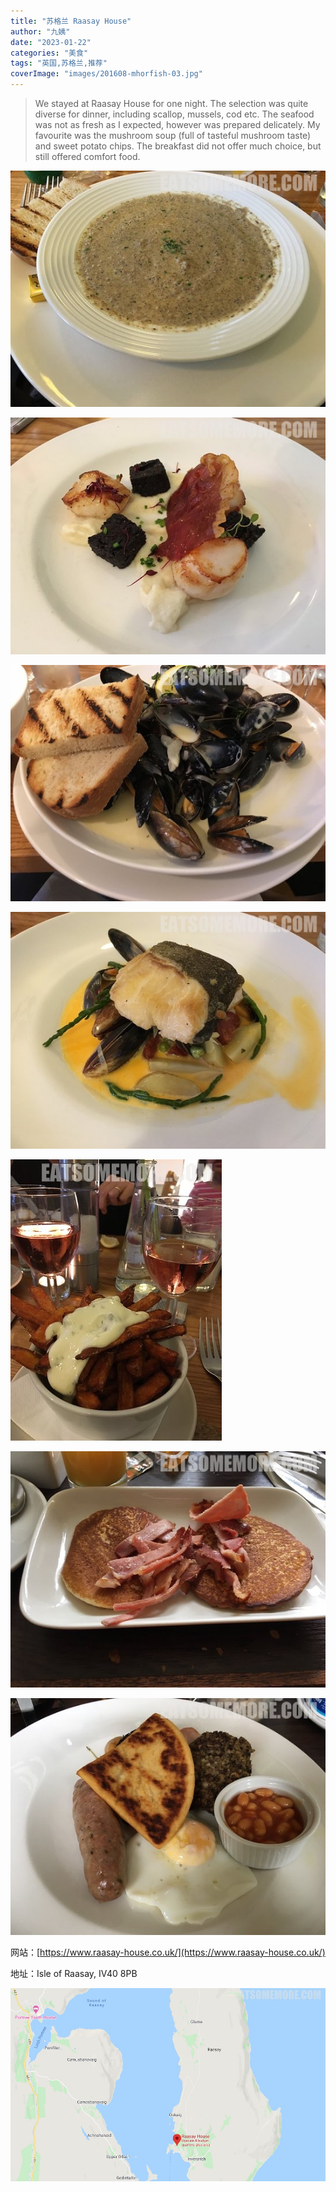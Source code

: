 ```yaml
---
title: "苏格兰 Raasay House"
author: "九姨"
date: "2023-01-22"
categories: "美食"
tags: "英国,苏格兰,推荐"
coverImage: "images/201608-mhorfish-03.jpg"
---
```


>We stayed at Raasay House for one night. The selection was quite diverse for dinner, including scallop, mussels, cod etc. The seafood was not as fresh as I expected, however was prepared delicately. My favourite was the mushroom soup (full of tasteful mushroom taste) and sweet potato chips. The breakfast did not offer much choice, but still offered comfort food.

![Raasay House](images/201608-raasay-01.jpg)

>

![Raasay House](images/201608-raasay-02.jpg)

>

![Raasay House](images/201608-raasay-03.jpg)

>

![Raasay House](images/201608-raasay-04.jpg)

>

![Raasay House](images/201608-raasay-05.jpg)

>

![Raasay House](images/201608-raasay-06.jpg)

>

![Raasay House](images/201608-raasay-07.jpg)


网站：[https://www.raasay-house.co.uk/](https://www.raasay-house.co.uk/)

地址：Isle of Raasay, IV40 8PB

![Raasay House](images/raasayhouse.jpg)
